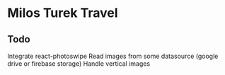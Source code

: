 # Milos Turek Travel

## Todo

Integrate react-photoswipe
Read images from some datasource (google drive or firebase storage)
Handle vertical images

